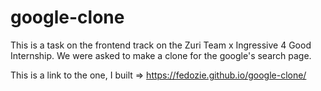 # google-clone

This is a task on the frontend track on the Zuri Team x Ingressive 4 Good Internship. We were asked to make a clone for the google's search page.

This is a link to the one, I built => https://fedozie.github.io/google-clone/
